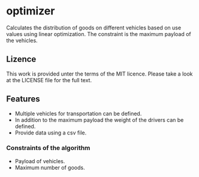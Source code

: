 # optimizer
Calculates the distribution of goods on different vehicles based on use values using linear optimization. The constraint is the maximum payload of the vehicles.

## Lizence
This work is provided unter the terms of the MIT licence. Please take a look at the LICENSE file for the full text.

## Features
* Multiple vehicles for transportation can be defined.
* In addition to the maximum payload the weight of the drivers can be defined.
* Provide data using a csv file.
### Constraints of the algorithm
 * Payload of vehicles.
 * Maximum number of goods.
